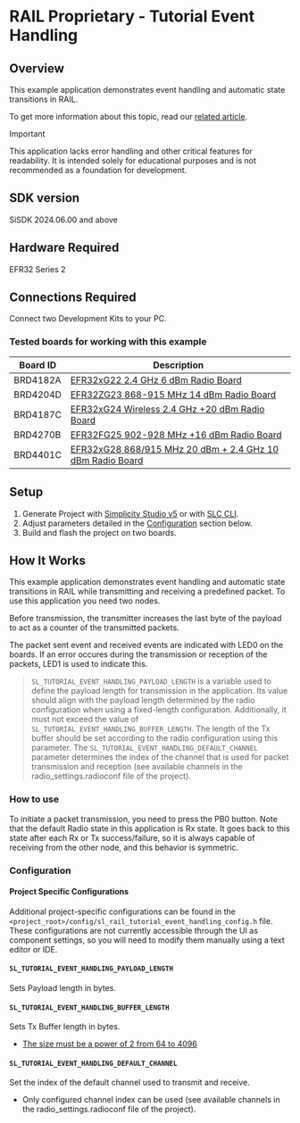 # RAIL Proprietary - Tutorial Event Handling #

## Overview ##

This example application demonstrates event handling and automatic state
transitions in RAIL.

To get more information about this topic, read our [related
article](https://community.silabs.com/s/article/rail-tutorial-3-studio5-event-handling?language=en_US).

> [!IMPORTANT]  
> This application lacks error handling and other critical features for
> readability. It is intended solely for educational purposes and is not
> recommended as a foundation for development.

## SDK version ##

SiSDK 2024.06.00 and above

## Hardware Required ##

EFR32 Series 2

## Connections Required ##

Connect two Development Kits to your PC.

### Tested boards for working with this example ###

| Board ID | Description  |
| ---------------------- | ------ |
| BRD4182A | [EFR32xG22 2.4 GHz 6 dBm Radio Board](https://www.silabs.com/development-tools/wireless/slwrb4182a-efr32xg22-wireless-gecko-radio-board?tab=overview) |
| BRD4204D | [EFR32ZG23 868-915 MHz 14 dBm Radio Board](https://www.silabs.com/development-tools/wireless/xg23-rb4204d-efr32xg23-868-915-mhz-14-dbm-radio-board?tab=overview)|
| BRD4187C | [EFR32xG24 Wireless 2.4 GHz +20 dBm Radio Board](https://www.silabs.com/development-tools/wireless/xg24-rb4187c-efr32xg24-wireless-gecko-radio-board?tab=overview)|
| BRD4270B | [EFR32FG25 902-928 MHz +16 dBm Radio Board](https://www.silabs.com/development-tools/wireless/proprietary/fg25-rb4270b-efr32fg25-radio-board?tab=overview) |
| BRD4401C | [EFR32xG28 868/915 MHz 20 dBm + 2.4 GHz 10 dBm Radio Board](https://www.silabs.com/development-tools/wireless/xg28-rb4401c-efr32xg28-2-4-ghz-ble-and-20-dbm-radio-board?tab=overview) |

## Setup ##

1. Generate Project with [Simplicity Studio
   v5](https://docs.silabs.com/simplicity-studio-5-users-guide/latest/ss-5-users-guide-about-the-launcher/welcome-and-device-tabs#example-projects-demos-tab)
   or with [SLC
   CLI](https://docs.silabs.com/simplicity-studio-5-users-guide/latest/ss-5-users-guide-tools-slc-cli/).
2. Adjust parameters detailed in the [Configuration](#configuration) section
   below.
3. Build and flash the project on two boards.

## How It Works ##

This example application demonstrates event handling and automatic state
transitions in RAIL while transmitting and receiving a predefined packet. To use
this application you need two nodes.

Before transmission, the transmitter increases the last byte of the payload to
act as a counter of the transmitted packets.

The packet sent event and received events are indicated with LED0 on the
boards. If an error occures during the transmission or reception of the packets,
LED1 is used to indicate this.

> `SL_TUTORIAL_EVENT_HANDLING_PAYLOAD_LENGTH` is a variable used to define the
> payload length for transmission in the application. Its value should align
> with the payload length determined by the radio configuration when using a
> fixed-length configuration. Additionally, it must not exceed the value of
> `SL_TUTORIAL_EVENT_HANDLING_BUFFER_LENGTH`. The length of the Tx buffer should
> be set according to the radio configuration using this parameter. The
> `SL_TUTORIAL_EVENT_HANDLING_DEFAULT_CHANNEL` parameter determines the index of
> the channel that is used for packet transmission and reception (see available
> channels in the radio_settings.radioconf file of the project).

### How to use ###

To initiate a packet transmission, you need to press the PB0 button. Note that
the default Radio state in this application is Rx state. It goes back to this
state after each Rx or Tx success/failure, so it is always capable of receiving
from the other node, and this behavior is symmetric.

### Configuration ###

#### Project Specific Configurations ####

Additional project-specific configurations can be found in the
`<project_root>/config/sl_rail_tutorial_event_handling_config.h` file. These
configurations are not currently accessible through the UI as component
settings, so you will need to modify them manually using a text editor or IDE.

#### `SL_TUTORIAL_EVENT_HANDLING_PAYLOAD_LENGTH` ####

Sets Payload length in bytes.

#### `SL_TUTORIAL_EVENT_HANDLING_BUFFER_LENGTH` ####

Sets Tx Buffer length in bytes.

- [The size must be a power of 2 from 64 to
  4096](https://docs.silabs.com/rail/latest/rail-api/efr32-main#receive-and-transmit-fifo-buffers)

#### `SL_TUTORIAL_EVENT_HANDLING_DEFAULT_CHANNEL` ####

Set the index of the default channel used to transmit and receive.

- Only configured channel index can be used (see available channels in the
  radio_settings.radioconf file of the project).
